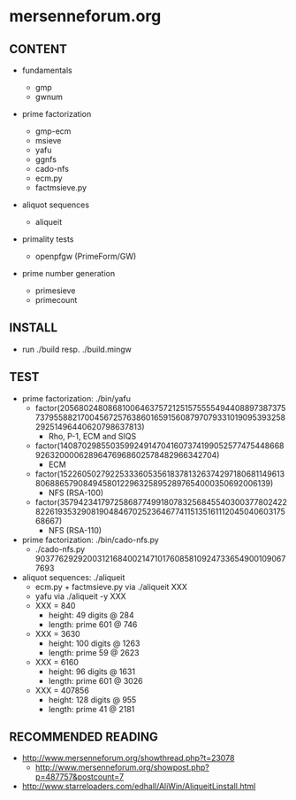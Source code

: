 # mersenneforum.org

## CONTENT

* fundamentals
  * gmp
  * gwnum

* prime factorization
  * gmp-ecm
  * msieve
  * yafu
  * ggnfs
  * cado-nfs
  * ecm.py
  * factmsieve.py

* aliquot sequences
  * aliqueit

* primality tests
  * openpfgw (PrimeForm/GW)

* prime number generation
  * primesieve
  * primecount

## INSTALL

* run ./build resp. ./build.mingw

## TEST

* prime factorization: ./bin/yafu
  * factor(2056802480868100646375721251575555494408897387375737955882170045672576386016591560879707933101909539325829251496440620798637813)
    * Rho, P-1, ECM and SIQS
  * factor(140870298550359924914704160737419905257747544866892632000062896476968602578482966342704)
    * ECM
  * factor(1522605027922533360535618378132637429718068114961380688657908494580122963258952897654000350692006139)
    * NFS (RSA-100)
  * factor(35794234179725868774991807832568455403003778024228226193532908190484670252364677411513516111204504060317568667)
    * NFS (RSA-110)
* prime factorization: ./bin/cado-nfs.py
  * ./cado-nfs.py 90377629292003121684002147101760858109247336549001090677693
* aliquot sequences: ./aliqueit
  * ecm.py + factmsieve.py via ./aliqueit XXX
  * yafu via ./aliqueit -y XXX
  * XXX = 840
    * height: 49 digits @ 284
    * length: prime 601 @ 746
  * XXX = 3630
    * height: 100 digits @ 1263
    * length: prime 59 @ 2623
  * XXX = 6160
    * height: 96 digits @ 1631
    * length: prime 601 @ 3026
  * XXX = 407856
    * height: 128 digits @ 955
    * length: prime 41 @ 2181

## RECOMMENDED READING

* http://www.mersenneforum.org/showthread.php?t=23078
  * http://www.mersenneforum.org/showpost.php?p=487757&postcount=7
* http://www.starreloaders.com/edhall/AliWin/AliqueitLinstall.html
